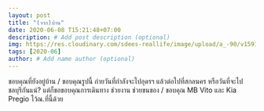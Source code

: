 ```yaml
---
layout: post
title: "(จาก)บ้าน"
date: 2020-06-08 T15:21:48+07:00
description: # Add post description (optional)
img: https://res.cloudinary.com/sdees-reallife/image/upload/a_-90/v1591715969/IMG_20150609_094033.jpg # Add image post (optional)
tags: [2020-06]
author: # Add name author (optional)
---
```

ขอบคุณที่ยังอยู่บ้าน / ขอบคุณรูปนี้ ถ่ายวันที่กำลังจะไปอุดรฯ แล้วต่อไปที่สกลนคร หรือวันที่จะไปชลบุรีกันแน่? แต่ก็ขอขอบคุณการเดินทาง ช่วยงาน ช่วยขนของ / ขอบคุณ MB Vito และ Kia Pregio ไว้ณ.ที่นี้ด้วย

<i class="fa fa-child" style="color:plum"></i>

